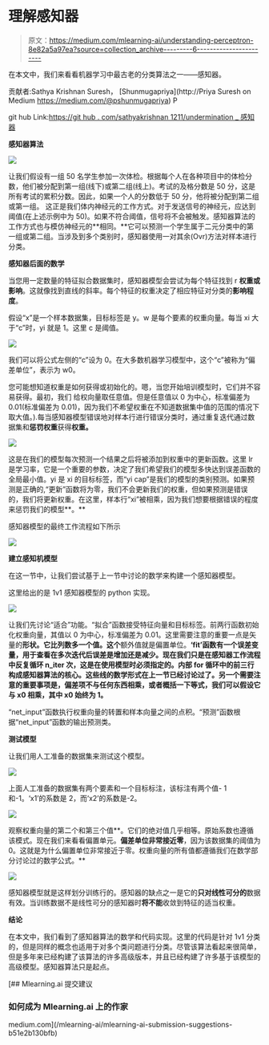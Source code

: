 # 理解感知器

> 原文：<https://medium.com/mlearning-ai/understanding-perceptron-8e82a5a97ea?source=collection_archive---------6----------------------->

在本文中，我们来看看机器学习中最古老的分类算法之一——感知器。

贡献者:Sathya Krishnan Suresh， [Shunmugapriya](http://Priya Suresh on Medium https://medium.com/@pshunmugapriya) P

git hub Link:[https://git hub . com/sathyakrishnan 1211/undermination _ 感知器](https://github.com/SathyaKrishnan1211/understanding_perceptron)

**感知器算法**

![](img/af8f5875a01815061964319211b58bc5.png)

让我们假设有一组 50 名学生参加一次体检。根据每个人在各种项目中的体检分数，他们被分配到第一组(线下)或第二组(线上)。考试的及格分数是 50 分，这是所有考试的累积分数。因此，如果一个人的分数低于 50 分，他将被分配到第二组或第一组。
这正是我们体内神经元的工作方式。对于发送信号的神经元，应达到阈值(在上述示例中为 50)。如果不符合阈值，信号将不会被触发。感知器算法的工作方式也与模仿神经元的**相同。**它可以预测一个学生属于二元分类中的第一组或第二组。当涉及到多个类别时，感知器使用一对其余(Ovr)方法对样本进行分类。

**感知器后面的数学**

当您用一定数量的特征拟合数据集时，感知器模型会尝试为每个特征找到 r **权重或影响**。这就像找到直线的斜率。每个特征的权重决定了相应特征对分类的**影响程度**。

假设“x”是一个样本数据集，目标标签是 y。w 是每个要素的权重向量。每当 xi 大于“c”时，yi 就是 1。这里 c 是阈值。

![](img/fa2e7c5f80d0779d56a2ba099b1c2aea.png)

我们可以将公式左侧的“c”设为 0。在大多数机器学习模型中，这个“c”被称为“偏差单位”，表示为 w0。

您可能想知道权重是如何获得或初始化的。嗯，当您开始培训模型时，它们并不容易获得。最初，我们
给权向量取任意值。但是任意值以 0 为中心，标准偏差为 0.01(标准偏差为 0.01)，因为我们不希望权重在不知道数据集中值的范围的情况下取大值。).每当感知器模型错误地对样本行进行错误分类时，通过重复迭代通过数据集和**惩罚权重**获得**权重。**

![](img/feb43bce84e013ab04e33c89d6cf3da8.png)

这是在我们的模型每次预测一个结果之后将被添加到权重中的更新函数。这里 lr 是学习率，它是一个重要的参数，决定了我们希望我们的模型多快达到误差函数的全局最小值。yi 是 xi 的目标标签，而“yi cap”是我们的模型的类别预测。如果预测是正确的,“更新”函数将为零，我们不会更新我们的权重，但如果预测是错误的，我们将更新权重。在这里，样本行“xi”被相乘，因为我们想要根据错误的程度来惩罚我们的模型**。**

感知器模型的最终工作流程如下所示

![](img/f0001833b31609b288f7f6b6c88baaa6.png)

**建立感知机模型**

在这一节中，让我们尝试基于上一节中讨论的数学来构建一个感知器模型。

这里给出的是 1v1 感知器模型的 python 实现。

![](img/95dd1a381def31a564d54889695cdeaf.png)

让我们先讨论“适合”功能。“拟合”函数接受特征向量和目标标签。前两行函数初始化权重向量，其值以 0 为中心，标准偏差为 0.01。这里需要注意的重要一点是矢量的**形状。它比列数多一个值。这个**额外值就是偏置单位。**‘fit’函数有一个误差变量，用于查看在多次迭代后误差是增加还是减少。现在我们只是在感知器工作流程中反复循环 **n_iter** 次，这是在使用模型时必须指定的。内部 for 循环中的前三行构成感知器算法的核心。这些线的数学形式在上一节已经讨论过了。另一个需要注意的重要事项是，**偏差项不与任何东西**相乘，或者概括一下等式，我们可以假设它与 x0 相乘，其中 x0 始终为 1。**

“net_input”函数执行权重向量的转置和样本向量之间的点积。“预测”函数根据“net_input”函数的输出预测类。

**测试模型**

让我们用人工准备的数据集来测试这个模型。

![](img/313eed23c55f80c0e640ac7cc43aea7d.png)

上面人工准备的数据集有两个要素和一个目标标注，该标注有两个值- 1 和-1。‘x1’的系数是 2，而‘x2’的系数是-2。

![](img/244da833a57833078914f91915e431a4.png)

观察权重向量的第二个和第三个值**。它们的绝对值几乎相等。原始系数也遵循该模式。现在我们来看看偏置单元。**偏差单位非常接近零**，因为该数据集的阈值为 0。这就是为什么偏置单位非常接近于零。权重向量的所有值都遵循我们在数学部分讨论过的数学公式。**

![](img/471e0255c4641477f1a6ae0a0f9b39c8.png)

感知器模型就是这样划分训练行的。感知器的缺点之一是它的**只对线性可分的**数据有效。当训练数据不是线性可分的感知器时**将不能**收敛到特征的适当权重。

**结论**

在本文中，我们看到了感知器算法的数学和代码实现。这里的代码是针对 1v1 分类的，但是同样的概念也适用于对多个类问题进行分类。尽管该算法看起来很简单，但是多年来已经构建了该算法的许多高级版本，并且已经构建了许多基于该模型的高级模型。感知器算法只是起点。

[](/mlearning-ai/mlearning-ai-submission-suggestions-b51e2b130bfb) [## Mlearning.ai 提交建议

### 如何成为 Mlearning.ai 上的作家

medium.com](/mlearning-ai/mlearning-ai-submission-suggestions-b51e2b130bfb)